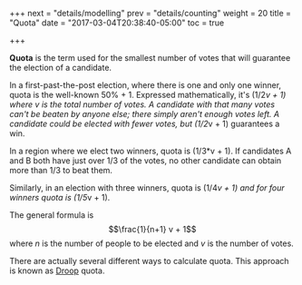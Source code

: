 +++
next = "details/modelling"
prev = "details/counting"
weight = 20
title = "Quota"
date = "2017-03-04T20:38:40-05:00"
toc = true

+++
<script type="text/javascript"
  src="https://cdn.mathjax.org/mathjax/latest/MathJax.js?config=TeX-AMS-MML_HTMLorMML">
</script>


**Quota** is the term used for the smallest number of votes that will guarantee the
election of a candidate.  

In a first-past-the-post election, where there is one and only one winner, quota is
the well-known 50% + 1.  Expressed mathematically, it's \(1/2*v + 1\) where *v* is the
total number of votes.  A candidate with that many
votes can't be beaten by anyone else; there simply aren't enough votes left. A candidate
could be elected with fewer votes, but \(1/2*v + 1\) guarantees a win.

In a region where we elect two winners, quota is \(1/3*v + 1\).  If candidates A and
B both have just over 1/3 of the votes, no other candidate can obtain more than 1/3
to beat them.

Similarly, in an election with three winners, quota is \(1/4*v + 1\) and for four winners
quota is \(1/5*v + 1\).

The general formula is $$\frac{1}{n+1} v + 1$$
where *n* is the number of people to be elected and *v* is the number of votes.

There are actually several different ways to calculate quota.  This approach is known
as [Droop](https://en.wikipedia.org/wiki/Droop_quota) quota.